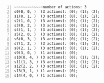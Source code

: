 ~~~~~~~~~~~~~number of states: 15
~~~~~~~~~~~~~number of actions: 3
s0(0, 0, )	(3 actions): (0); (1); (2); 
s1(0, 1, )	(3 actions): (0); (1); (2); 
s2(1, 0, )	(3 actions): (0); (1); (2); 
s3(0, 2, )	(3 actions): (0); (1); (2); 
s4(1, 1, )	(3 actions): (0); (1); (2); 
s5(2, 0, )	(3 actions): (0); (1); (2); 
s6(0, 3, )	(3 actions): (0); (1); (2); 
s7(1, 2, )	(3 actions): (0); (1); (2); 
s8(2, 1, )	(3 actions): (0); (1); (2); 
s9(3, 0, )	(1 actions): (0); 
s10(0, 4, )	(3 actions): (0); (1); (2); 
s11(1, 3, )	(3 actions): (0); (1); (2); 
s12(2, 2, )	(3 actions): (0); (1); (2); 
s13(3, 1, )	(1 actions): (0); 
s14(4, 0, )	(1 actions): (0); 
